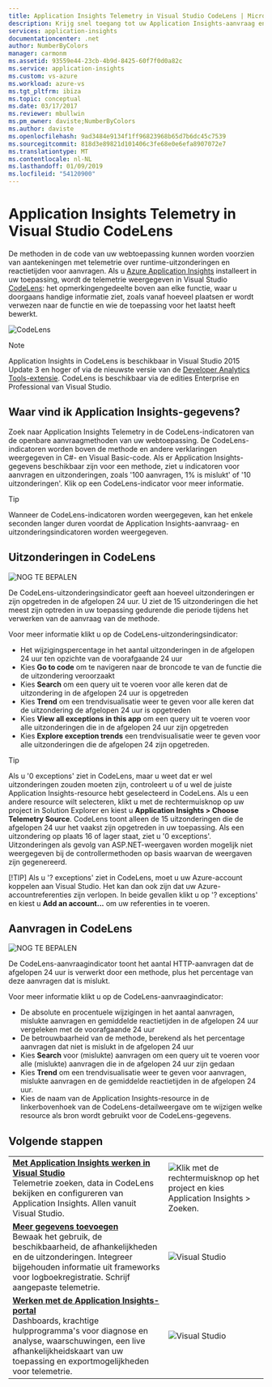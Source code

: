```yaml
---
title: Application Insights Telemetry in Visual Studio CodeLens | Microsoft Docs
description: Krijg snel toegang tot uw Application Insights-aanvraag en uitzonderingstelemetrie met CodeLens in Visual Studio.
services: application-insights
documentationcenter: .net
author: NumberByColors
manager: carmonm
ms.assetid: 93559e44-23cb-4b9d-8425-60f7f0d0a82c
ms.service: application-insights
ms.custom: vs-azure
ms.workload: azure-vs
ms.tgt_pltfrm: ibiza
ms.topic: conceptual
ms.date: 03/17/2017
ms.reviewer: mbullwin
ms.pm_owner: daviste;NumberByColors
ms.author: daviste
ms.openlocfilehash: 9ad3484e9134f1ff96823968b65d7b6dc45c7539
ms.sourcegitcommit: 818d3e89821d101406c3fe68e0e6efa8907072e7
ms.translationtype: MT
ms.contentlocale: nl-NL
ms.lasthandoff: 01/09/2019
ms.locfileid: "54120900"
---
```

# <a name="application-insights-telemetry-in-visual-studio-codelens"></a>Application Insights Telemetry in Visual Studio CodeLens
De methoden in de code van uw webtoepassing kunnen worden voorzien van aantekeningen met telemetrie over runtime-uitzonderingen en reactietijden voor aanvragen. Als u [Azure Application Insights](../../azure-monitor/app/app-insights-overview.md) installeert in uw toepassing, wordt de telemetrie weergegeven in Visual Studio [CodeLens](https://msdn.microsoft.com/library/dn269218.aspx): het opmerkingengedeelte boven aan elke functie, waar u doorgaans handige informatie ziet, zoals vanaf hoeveel plaatsen er wordt verwezen naar de functie en wie de toepassing voor het laatst heeft bewerkt.

![CodeLens](./media/visual-studio-codelens/codelens-overview.png)

> [!NOTE]
> Application Insights in CodeLens is beschikbaar in Visual Studio 2015 Update 3 en hoger of via de nieuwste versie van de [Developer Analytics Tools-extensie](https://visualstudiogallery.msdn.microsoft.com/82367b81-3f97-4de1-bbf1-eaf52ddc635a). CodeLens is beschikbaar via de edities Enterprise en Professional van Visual Studio.
> 
> 

## <a name="where-to-find-application-insights-data"></a>Waar vind ik Application Insights-gegevens?
Zoek naar Application Insights Telemetry in de CodeLens-indicatoren van de openbare aanvraagmethoden van uw webtoepassing. De CodeLens-indicatoren worden boven de methode en andere verklaringen weergegeven in C#- en Visual Basic-code. Als er Application Insights-gegevens beschikbaar zijn voor een methode, ziet u indicatoren voor aanvragen en uitzonderingen, zoals '100 aanvragen, 1% is mislukt' of '10 uitzonderingen'. Klik op een CodeLens-indicator voor meer informatie. 

> [!TIP]
> Wanneer de CodeLens-indicatoren worden weergegeven, kan het enkele seconden langer duren voordat de Application Insights-aanvraag- en uitzonderingsindicatoren worden weergegeven.
> 
> 

## <a name="exceptions-in-codelens"></a>Uitzonderingen in CodeLens
![NOG TE BEPALEN](./media/visual-studio-codelens/codelens-exceptions.png)

De CodeLens-uitzonderingsindicator geeft aan hoeveel uitzonderingen er zijn opgetreden in de afgelopen 24 uur. U ziet de 15 uitzonderingen die het meest zijn optreden in uw toepassing gedurende die periode tijdens het verwerken van de aanvraag van de methode.

Voor meer informatie klikt u op de CodeLens-uitzonderingsindicator:

* Het wijzigingspercentage in het aantal uitzonderingen in de afgelopen 24 uur ten opzichte van de voorafgaande 24 uur
* Kies **Go to code** om te navigeren naar de broncode te van de functie die de uitzondering veroorzaakt
* Kies **Search** om een query uit te voeren voor alle keren dat de uitzondering in de afgelopen 24 uur is opgetreden
* Kies **Trend** om een trendvisualisatie weer te geven voor alle keren dat de uitzondering de afgelopen 24 uur is opgetreden
* Kies **View all exceptions in this app** om een query uit te voeren voor alle uitzonderingen die in de afgelopen 24 uur zijn opgetreden
* Kies **Explore exception trends** een trendvisualisatie weer te geven voor alle uitzonderingen die de afgelopen 24 zijn opgetreden. 

> [!TIP]
> Als u '0 exceptions' ziet in CodeLens, maar u weet dat er wel uitzonderingen zouden moeten zijn, controleert u of u wel de juiste Application Insights-resource hebt geselecteerd in CodeLens. Als u een andere resource wilt selecteren, klikt u met de rechtermuisknop op uw project in Solution Explorer en kiest u **Application Insights > Choose Telemetry Source**. CodeLens toont alleen de 15 uitzonderingen die de afgelopen 24 uur het vaakst zijn opgetreden in uw toepassing. Als een uitzondering op plaats 16 of lager staat, ziet u '0 exceptions'. Uitzonderingen als gevolg van ASP.NET-weergaven worden mogelijk niet weergegeven bij de controllermethoden op basis waarvan de weergaven zijn gegenereerd.
> 
> [!TIP]
> Als u '? exceptions' ziet in CodeLens, moet u uw Azure-account koppelen aan Visual Studio. Het kan dan ook zijn dat uw Azure-accountreferenties zijn verlopen. In beide gevallen klikt u op '? exceptions' en kiest u **Add an account...** om uw referenties in te voeren.
> 
> 

## <a name="requests-in-codelens"></a>Aanvragen in CodeLens
![NOG TE BEPALEN](./media/visual-studio-codelens/codelens-requests.png)

De CodeLens-aanvraagindicator toont het aantal HTTP-aanvragen dat de afgelopen 24 uur is verwerkt door een methode, plus het percentage van deze aanvragen dat is mislukt.

Voor meer informatie klikt u op de CodeLens-aanvraagindicator:

* De absolute en procentuele wijzigingen in het aantal aanvragen, mislukte aanvragen en gemiddelde reactietijden in de afgelopen 24 uur vergeleken met de voorafgaande 24 uur
* De betrouwbaarheid van de methode, berekend als het percentage aanvragen dat niet is mislukt in de afgelopen 24 uur
* Kies **Search** voor (mislukte) aanvragen om een query uit te voeren voor alle (mislukte) aanvragen die in de afgelopen 24 uur zijn gedaan
* Kies **Trend** om een trendvisualisatie weer te geven voor aanvragen, mislukte aanvragen en de gemiddelde reactietijden in de afgelopen 24 uur.
* Kies de naam van de Application Insights-resource in de linkerbovenhoek van de CodeLens-detailweergave om te wijzigen welke resource als bron wordt gebruikt voor de CodeLens-gegevens.

## <a name="next"></a>Volgende stappen
|  |  |
| --- | --- |
| **[Met Application Insights werken in Visual Studio](../../azure-monitor/app/visual-studio.md)**<br/>Telemetrie zoeken, data in CodeLens bekijken en configureren van Application Insights. Allen vanuit Visual Studio. |![Klik met de rechtermuisknop op het project en kies Application Insights > Zoeken.](./media/visual-studio-codelens/34.png) |
| **[Meer gegevens toevoegen](../../azure-monitor/app/asp-net-more.md)**<br/>Bewaak het gebruik, de beschikbaarheid, de afhankelijkheden en de uitzonderingen. Integreer bijgehouden informatie uit frameworks voor logboekregistratie. Schrijf aangepaste telemetrie. |![Visual Studio](./media/visual-studio-codelens/64.png) |
| **[Werken met de Application Insights-portal](../../azure-monitor/app/app-insights-dashboards.md)**<br/>Dashboards, krachtige hulpprogramma's voor diagnose en analyse, waarschuwingen, een live afhankelijkheidskaart van uw toepassing en exportmogelijkheden voor telemetrie. |![Visual Studio](./media/visual-studio-codelens/62.png) |

